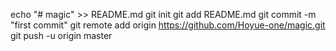 echo "# magic" >> README.md
git init
git add README.md
git commit -m "first commit"
git remote add origin https://github.com/Hoyue-one/magic.git
git push -u origin master
